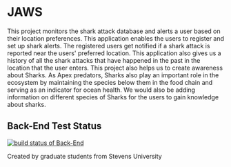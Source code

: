 # JAWS
This project monitors the shark attack database and alerts a user based on their location preferences. This application enables the users to register and set up shark alerts. The registered users get notified if a shark attack is reported near the users' preferred location. This application also gives us a history of all the shark attacks that have happened in the past in the location that the user enters. This project also helps us to create awareness about Sharks. As Apex predators, Sharks also play an important role in the ecosystem by maintaining the species below them in the food chain and serving as an indicator for ocean health. We would also be adding information on different species of Sharks for the users to gain knowledge about sharks.

## Back-End Test Status
[![build status of Back-End](https://app.travis-ci.com/sriksrik7/Jaws.svg?branch=main)](https://app.travis-ci.com/github/sriksrik7/Jaws)

Created by graduate students from Stevens University
